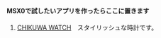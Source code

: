 #### MSX0で試したいアプリを作ったらここに置きます
1. [CHIKUWA WATCH](https://github.com/chikuwa-empire/msx0-iot/tree/main/CHIKUWA_WATCH)　スタイリッシュな時計です。
